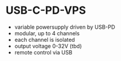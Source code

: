 # USB-C-PD-VPS

- variable powersupply driven by USB-PD 
- modular, up to 4 channels
- each channel is isolated
- output voltage 0-32V (tbd)
- remote control via USB
